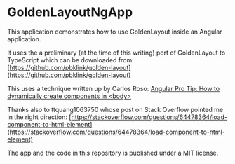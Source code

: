 # GoldenLayoutNgApp

This application demonstrates how to use GoldenLayout inside an Angular application.

It uses the a preliminary (at the time of this writing) port of GoldenLayout to TypeScript which can be downloaded from:
  [https://github.com/pbklink/golden-layout](https://github.com/pbklink/golden-layout)

This uses a technique written up by Carlos Roso: [Angular Pro Tip: How to dynamically create components in \<body\>](https://medium.com/hackernoon/angular-pro-tip-how-to-dynamically-create-components-in-body-ba200cc289e6)

Thanks also to ttquang1063750 whose post on Stack Overflow pointed me in the right direction:
  [https://stackoverflow.com/questions/64478364/load-component-to-html-element](https://stackoverflow.com/questions/64478364/load-component-to-html-element)

The app and the code in this repository is published under a MIT license.
